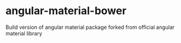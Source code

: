 # angular-material-bower
Build version of angular material package forked from official angular material library
